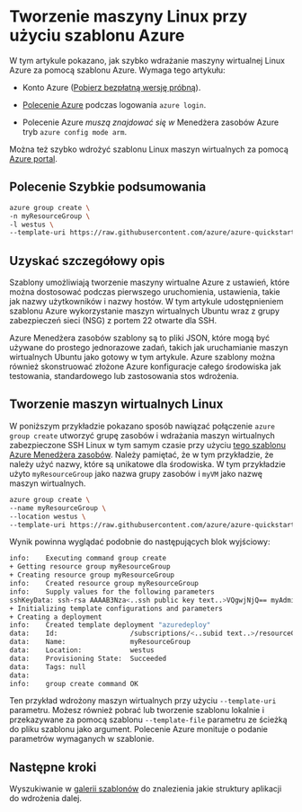 <properties
    pageTitle="Tworzenie maszyny Linux przy użyciu szablonu Azure | Microsoft Azure"
    description="Tworzenie maszyny Linux Azure za pomocą szablonu Azure Menedżera zasobów."
    services="virtual-machines-linux"
    documentationCenter=""
    authors="vlivech"
    manager="timlt"
    editor=""
    tags="azure-service-management,azure-resource-manager" />

<tags
    ms.service="virtual-machines-linux"
    ms.workload="infrastructure-services"
    ms.tgt_pltfrm="vm-linux"
    ms.devlang="na"
    ms.topic="hero-article"
    ms.date="10/24/2016"
    ms.author="v-livech"/>

# <a name="create-a-linux-vm-using-an-azure-template"></a>Tworzenie maszyny Linux przy użyciu szablonu Azure

W tym artykule pokazano, jak szybko wdrażanie maszyny wirtualnej Linux Azure za pomocą szablonu Azure.  Wymaga tego artykułu:

- Konto Azure ([Pobierz bezpłatną wersję próbną](https://azure.microsoft.com/pricing/free-trial/)).

- [Polecenie Azure](../xplat-cli-install.md) podczas logowania `azure login`.

- Polecenie Azure _muszą znajdować się w_ Menedżera zasobów Azure tryb `azure config mode arm`.

Można też szybko wdrożyć szablonu Linux maszyn wirtualnych za pomocą [Azure portal](virtual-machines-linux-quick-create-portal.md).

## <a name="quick-command-summary"></a>Polecenie Szybkie podsumowania

```bash
azure group create \
-n myResourceGroup \
-l westus \
--template-uri https://raw.githubusercontent.com/azure/azure-quickstart-templates/master/101-vm-sshkey/azuredeploy.json
```

## <a name="detailed-walkthrough"></a>Uzyskać szczegółowy opis

Szablony umożliwiają tworzenie maszyny wirtualne Azure z ustawień, które można dostosować podczas pierwszego uruchomienia, ustawienia, takie jak nazwy użytkowników i nazwy hostów. W tym artykule udostępnieniem szablonu Azure wykorzystanie maszyn wirtualnych Ubuntu wraz z grupy zabezpieczeń sieci (NSG) z portem 22 otwarte dla SSH.

Azure Menedżera zasobów szablony są to pliki JSON, które mogą być używane do prostego jednorazowe zadań, takich jak uruchamianie maszyn wirtualnych Ubuntu jako gotowy w tym artykule.  Azure szablony można również skonstruować złożone Azure konfiguracje całego środowiska jak testowania, standardowego lub zastosowania stos wdrożenia.

## <a name="create-the-linux-vm"></a>Tworzenie maszyn wirtualnych Linux

W poniższym przykładzie pokazano sposób nawiązać połączenie `azure group create` utworzyć grupę zasobów i wdrażania maszyn wirtualnych zabezpieczone SSH Linux w tym samym czasie przy użyciu [tego szablonu Azure Menedżera zasobów](https://raw.githubusercontent.com/Azure/azure-quickstart-templates/master/101-vm-sshkey/azuredeploy.json). Należy pamiętać, że w tym przykładzie, że należy użyć nazwy, które są unikatowe dla środowiska. W tym przykładzie użyto `myResourceGroup` jako nazwa grupy zasobów i `myVM` jako nazwę maszyn wirtualnych.

```bash
azure group create \
--name myResourceGroup \
--location westus \
--template-uri https://raw.githubusercontent.com/azure/azure-quickstart-templates/master/101-vm-sshkey/azuredeploy.json
```

Wynik powinna wyglądać podobnie do następujących blok wyjściowy:

```bash
info:    Executing command group create
+ Getting resource group myResourceGroup
+ Creating resource group myResourceGroup
info:    Created resource group myResourceGroup
info:    Supply values for the following parameters
sshKeyData: ssh-rsa AAAAB3Nza<..ssh public key text..>VQgwjNjQ== myAdminUser@myVM
+ Initializing template configurations and parameters
+ Creating a deployment
info:    Created template deployment "azuredeploy"
data:    Id:                  /subscriptions/<..subid text..>/resourceGroups/myResourceGroup
data:    Name:                myResourceGroup
data:    Location:            westus
data:    Provisioning State:  Succeeded
data:    Tags: null
data:
info:    group create command OK
```

Ten przykład wdrożony maszyn wirtualnych przy użyciu `--template-uri` parametru.  Możesz również pobrać lub tworzenie szablonu lokalnie i przekazywane za pomocą szablonu `--template-file` parametru ze ścieżką do pliku szablonu jako argument. Polecenie Azure monituje o podanie parametrów wymaganych w szablonie.

## <a name="next-steps"></a>Następne kroki

Wyszukiwanie w [galerii szablonów](https://azure.microsoft.com/documentation/templates/) do znalezienia jakie struktury aplikacji do wdrożenia dalej.
